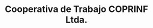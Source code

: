 ---
title: "Cooperativa de Trabajo COPRINF Ltda."
url: /santa-fe/cooperativa-de-trabajo-coprinf-ltda/
shop: software
---